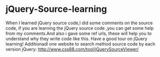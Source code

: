 # jQuery-Source-learning
When I learned jQuery source code,I did some comments on the source code, if you are learning the jQuery source code ,you can get some help from my comments.And also i gave some ref urls, these will help you to understand why they write code like this.
Have a good tour on jQuery learning!
Additionadl one website  to search method source code  by each version jQuery:
http://www.css88.com/tool/jQuerySourceViewer/
